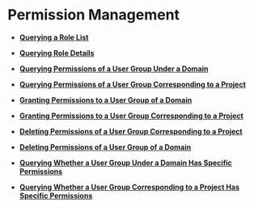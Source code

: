 # Permission Management<a name="en-us_topic_0057845579"></a>

-   **[Querying a Role List](querying-a-role-list.md)**  

-   **[Querying Role Details](querying-role-details.md)**  

-   **[Querying Permissions of a User Group Under a Domain](querying-permissions-of-a-user-group-under-a-domain.md)**  

-   **[Querying Permissions of a User Group Corresponding to a Project](querying-permissions-of-a-user-group-corresponding-to-a-project.md)**  

-   **[Granting Permissions to a User Group of a Domain](granting-permissions-to-a-user-group-of-a-domain.md)**  

-   **[Granting Permissions to a User Group Corresponding to a Project](granting-permissions-to-a-user-group-corresponding-to-a-project.md)**  

-   **[Deleting Permissions of a User Group Corresponding to a Project](deleting-permissions-of-a-user-group-corresponding-to-a-project.md)**  

-   **[Deleting Permissions of a User Group of a Domain](deleting-permissions-of-a-user-group-of-a-domain.md)**  

-   **[Querying Whether a User Group Under a Domain Has Specific Permissions](querying-whether-a-user-group-under-a-domain-has-specific-permissions.md)**  

-   **[Querying Whether a User Group Corresponding to a Project Has Specific Permissions](querying-whether-a-user-group-corresponding-to-a-project-has-specific-permissions.md)**  


